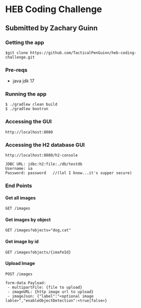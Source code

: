 # HEB Coding Challenge
## Submitted by Zachary Guinn

### Getting the app
```
$git clone https://github.com/TacticalPenGuinn/heb-coding-challenge.git
```

### Pre-reqs
- java jdk 17

### Running the app
```
$ ./gradlew clean build
$ ./gradlew bootrun
```

### Accessing the GUI
```
http://localhost:8080
```

### Accessing the H2 database GUI
```
http://localhost:8080/h2-console

JDBC URL: jdbc:h2:file:./db/testdb
Username: sa
Password: password   //(lol I know...it's supper secure)
```

### End Points

#### Get all images
```
GET /images
```

#### Get images by object
```
GET /images?objects="dog,cat"
```

#### Get image by id
```
GET /images?objects/{imafeId}
```

#### Upload Image
```
POST /images

form-data Payload: 
 - multipartFile: {file to upload}
 - imageURL: {http image url to upload}
 - imageJson: {"label":"<optional image lable>","enableObjectDetection":<true|false>}
```

